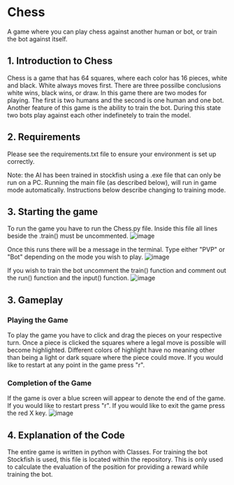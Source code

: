 # Chess
A game where you can play chess against another human or bot, or train the bot against itself.

## 1. Introduction to Chess
Chess is a game that has 64 squares, where each color has 16 pieces, white and black. White always moves first. There are three possilbe conclusions white wins, black wins, or draw. In this game there are two modes for playing. The first is two humans and the second is one human and one bot. Another feature of this game is the ability to train the bot. During this state two bots play against each other indefinetely to train the model.

## 2. Requirements
Please see the requirements.txt file to ensure your environment is set up correctly.

Note: the AI has been trained in stockfish using a .exe file that can only be run on a PC.
Running the main file (as described below), will run in game mode automatically. Instructions below describe changing to training mode.

## 3. Starting the game
To run the game you have to run the Chess.py file. Inside this file all lines beside the .train() must be uncommented.
![image](https://user-images.githubusercontent.com/121264060/236707930-95f72866-8521-46d0-90c8-a72682f06eec.png)

Once this runs there will be a message in the terminal. Type either "PVP" or "Bot" depending on the mode you wish to play.
![image](https://user-images.githubusercontent.com/121264060/236708017-5f7187a5-35f6-4060-a721-0a04fb0721e0.png)

If you wish to train the bot uncomment the train() function and comment out the run() function and the input() function.
![image](https://user-images.githubusercontent.com/121264060/236708064-9353d5c0-050f-4568-a4eb-e3b1f90122a7.png)

## 3. Gameplay
### Playing the Game
To play the game you have to click and drag the pieces on your respective turn. Once a piece is clicked the squares where a legal move is possible will become highlighted. Different colors of highlight have no meaning other than being a light or dark square where the piece could move. If you would like to restart at any point in the game press "r".

### Completion of the Game
If the game is over a blue screen will appear to denote the end of the game. If you would like to restart press "r". If you would like to exit the game press the red X key.
![image](https://user-images.githubusercontent.com/121264060/236708358-fa6c3cbe-5306-4036-9b54-0d3e45378e24.png)


## 4. Explanation of the Code
The entire game is written in python with Classes. For training the bot Stockfish is used, this file is located within the repository. This is only used to calculate the evaluation of the position for providing a reward while training the bot.
